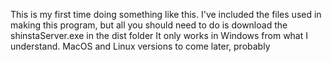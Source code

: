 This is my first time doing something like this. 
I've included the files used in making this program, but all you should need to do is download the shinstaServer.exe in the dist folder 
It only works in Windows from what I understand. 
MacOS and Linux versions to come later, probably 
